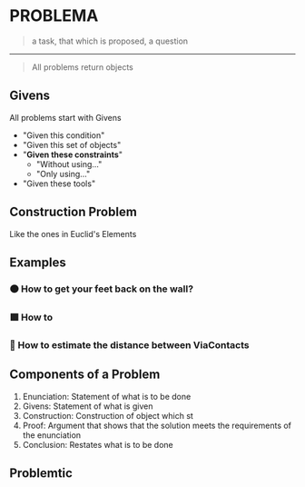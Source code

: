 # PROBLEMA

<!-- This page explains what a problem is. The actual list of problems are within each ElementGroup Section in the Referencia -->

> a task, that which is proposed, a question
---
> All problems return objects

## Givens

All problems start with Givens

- "Given this condition"
- "Given this set of objects"
- "**Given these constraints**"
    - "Without using..."
    - "Only using..."
- "Given these tools"

## Construction Problem

Like the ones in Euclid's Elements

## Examples

### 🟠<motor></motor> How to get your feet back on the wall?

### 🟩<ekos></ekos> How to

### 🔻<via></via> How to estimate the distance between ViaContacts

## Components of a Problem

1. Enunciation: Statement of what is to be done
2. Givens: Statement of what is given
3. Construction: Construction of object which st
4. Proof: Argument that shows that the solution meets the requirements of the enunciation
5. Conclusion: Restates what is to be done

## Problemtic